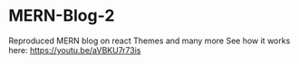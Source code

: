 # MERN-Blog-2
Reproduced MERN blog on react Themes and many more
See how it works here: https://youtu.be/aVBKU7r73is
